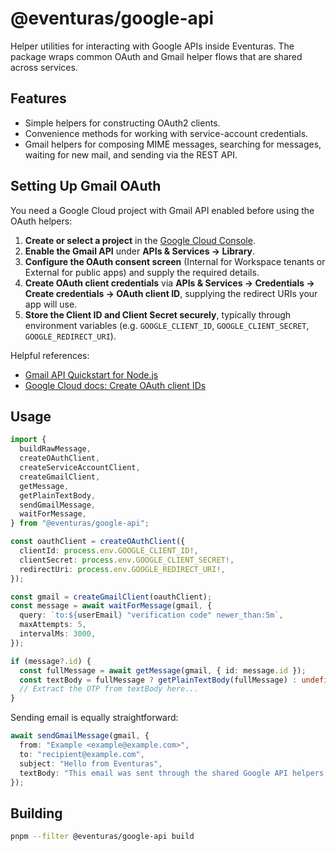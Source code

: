 # @eventuras/google-api

Helper utilities for interacting with Google APIs inside Eventuras. The package wraps common OAuth and Gmail helper flows that are shared across services.

## Features

- Simple helpers for constructing OAuth2 clients.
- Convenience methods for working with service-account credentials.
- Gmail helpers for composing MIME messages, searching for messages, waiting for new mail, and sending via the REST API.

## Setting Up Gmail OAuth

You need a Google Cloud project with Gmail API enabled before using the OAuth helpers:

1. **Create or select a project** in the [Google Cloud Console](https://console.cloud.google.com/).
2. **Enable the Gmail API** under **APIs & Services → Library**.
3. **Configure the OAuth consent screen** (Internal for Workspace tenants or External for public apps) and supply the required details.
4. **Create OAuth client credentials** via **APIs & Services → Credentials → Create credentials → OAuth client ID**, supplying the redirect URIs your app will use.
5. **Store the Client ID and Client Secret securely**, typically through environment variables (e.g. `GOOGLE_CLIENT_ID`, `GOOGLE_CLIENT_SECRET`, `GOOGLE_REDIRECT_URI`).

Helpful references:

- [Gmail API Quickstart for Node.js](https://developers.google.com/gmail/api/quickstart/nodejs)
- [Google Cloud docs: Create OAuth client IDs](https://cloud.google.com/docs/authentication/getting-started)

## Usage

```ts
import {
  buildRawMessage,
  createOAuthClient,
  createServiceAccountClient,
  createGmailClient,
  getMessage,
  getPlainTextBody,
  sendGmailMessage,
  waitForMessage,
} from "@eventuras/google-api";

const oauthClient = createOAuthClient({
  clientId: process.env.GOOGLE_CLIENT_ID!,
  clientSecret: process.env.GOOGLE_CLIENT_SECRET!,
  redirectUri: process.env.GOOGLE_REDIRECT_URI!,
});

const gmail = createGmailClient(oauthClient);
const message = await waitForMessage(gmail, {
  query: `to:${userEmail} "verification code" newer_than:5m`,
  maxAttempts: 5,
  intervalMs: 3000,
});

if (message?.id) {
  const fullMessage = await getMessage(gmail, { id: message.id });
  const textBody = fullMessage ? getPlainTextBody(fullMessage) : undefined;
  // Extract the OTP from textBody here...
}
```

Sending email is equally straightforward:

```ts
await sendGmailMessage(gmail, {
  from: "Example <example@example.com>",
  to: "recipient@example.com",
  subject: "Hello from Eventuras",
  textBody: "This email was sent through the shared Google API helpers.",
});
```

## Building

```sh
pnpm --filter @eventuras/google-api build
```
